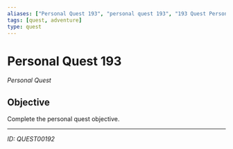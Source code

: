 ```yaml
---
aliases: ["Personal Quest 193", "personal quest 193", "193 Quest Personal"]
tags: [quest, adventure]
type: quest
---
```


# Personal Quest 193

*Personal Quest*

## Objective
Complete the personal quest objective.

---
*ID: QUEST00192*